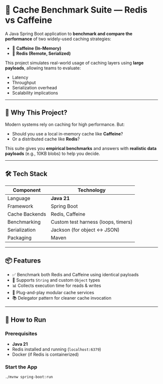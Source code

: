 # 🚀 Cache Benchmark Suite — Redis vs Caffeine

A Java Spring Boot application to **benchmark and compare the performance** of two widely-used caching strategies:
- 🧠 **Caffeine (In-Memory)**
- 📡 **Redis (Remote, Serialized)**

This project simulates real-world usage of caching layers using **large payloads**, allowing teams to evaluate:
- Latency
- Throughput
- Serialization overhead
- Scalability implications

---

## 📌 Why This Project?

Modern systems rely on caching for high performance. But:
- Should you use a local in-memory cache like **Caffeine**?
- Or a distributed cache like **Redis**?

This suite gives you **empirical benchmarks** and answers with **realistic data payloads** (e.g., 10KB blobs) to help you decide.

---

## 🛠️ Tech Stack

| Component         | Technology                    |
|------------------|-------------------------------|
| Language         | **Java 21**                   |
| Framework        | Spring Boot                   |
| Cache Backends   | Redis, Caffeine                |
| Benchmarking     | Custom test harness (loops, timers) |
| Serialization    | Jackson (for object <-> JSON)  |
| Packaging        | Maven                          |

---

## 📦 Features

- ✅ Benchmark both Redis and Caffeine using identical payloads
- 📄 Supports `String` and custom `Object` types
- 📊 Collects execution time for reads & writes
- 🔄 Plug-and-play modular cache services
- 📚 Delegator pattern for cleaner cache invocation

---

## 🏁 How to Run

### Prerequisites
- **Java 21**
- Redis installed and running (`localhost:6379`)
- Docker (if Redis is containerized)

### Start the App
```bash
./mvnw spring-boot:run
